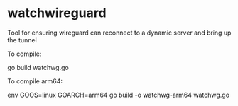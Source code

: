 # watchwireguard

Tool for ensuring wireguard can reconnect to a dynamic server and bring up the tunnel

To compile:

go build watchwg.go

To compile arm64:

env GOOS=linux GOARCH=arm64 go build -o watchwg-arm64 watchwg.go
